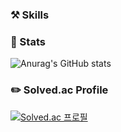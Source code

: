 ### ⚒️ Skills


### 🎈 Stats
![Anurag's GitHub stats](https://github-readme-stats.vercel.app/api?username=dlsrks0631&show_icons=true&theme=radical)

### ✏️ Solved.ac Profile
[![Solved.ac
프로필](http://mazassumnida.wtf/api/v2/generate_badge?boj=dlsrks0631)](https://solved.ac/dlsrks0631)
